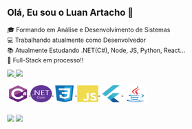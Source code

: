 ## Olá, Eu sou o Luan Artacho :wave:
 
 :mortar_board: Formando em Análise e Desenvolvimento de Sistemas <br>
 💻 Trabalhando atualmente como Desenvolvedor <br>
 :books: Atualmente Estudando .NET(C#), Node, JS, Python, React... <br>
   🥇 Full-Stack em processo!!
 
 <div>
  <a href="https://github.com/LuanArtacho">
  <img height="160em" src="https://github-readme-stats.vercel.app/api?username=LuanArtacho&show_icons=true&theme=dracula&include_all_commits=true&count_private=true"/>
  <img height="160em" src="https://github-readme-stats.vercel.app/api/top-langs/?username=LuanArtacho&layout=compact&langs_count=7&theme=dracula"/>
</div>
<div style="display: inline_block"><br>
  <img align="center" alt="Luan-Csharp" height="40" width="50" src="https://raw.githubusercontent.com/devicons/devicon/master/icons/csharp/csharp-original.svg">
  <img align="center" alt="Luan-DotNet" height="40" width="50" src="https://github.com/devicons/devicon/blob/master/icons/dotnetcore/dotnetcore-original.svg">
  <img align="center" alt="Luan-CSS" height="40" width="50" src="https://raw.githubusercontent.com/devicons/devicon/master/icons/css3/css3-original.svg">
  <img align="center" alt="Luan-Js" height="40" width="50" src="https://raw.githubusercontent.com/devicons/devicon/master/icons/javascript/javascript-plain.svg">
  <img align="center" alt="Luan-Flutter" height="40" width="50" src="https://github.com/devicons/devicon/blob/master/icons/flutter/flutter-original.svg">
  <img align="center" alt="Luan-Java" height="40" width="55" src="https://github.com/devicons/devicon/blob/master/icons/java/java-original.svg">
</div>
  
  ##
 
<div>
  <a href="https://www.linkedin.com/in/luan-artacho/" target="_blank"><img src="https://img.shields.io/badge/-LinkedIn-%230077B5?style=for-the-badge&logo=linkedin&logoColor=white" target="_blank"></a>
  <a href="https://github.com/LuanArtacho/EstudoCSharp" target="_blank"><img src="https://img.shields.io/badge/C%23-239120?style=for-the-badge&logo=c-sharp&logoColor=white" target="_blank"></a>
